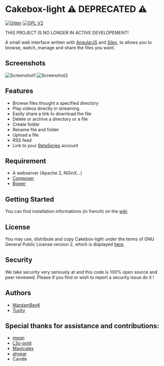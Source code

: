 Cakebox-light ⚠️ DEPRECATED ⚠️
===========

[![Gitter](https://badges.gitter.im/Join%20Chat.svg)](https://gitter.im/Cakebox/cakebox?utm_source=badge&utm_medium=badge&utm_campaign=pr-badge&utm_content=body_badge) [![GPL V2](http://img.shields.io/badge/license-GPL_V2-blue.svg?style=flat)](http://opensource.org/licenses/GPL-2.0)

THIS PROJECT IS NO LONGER IN ACTIVE DEVELOPEMENT!

A small web interface written with [AngularJS](https://angularjs.org/) and [Silex](http://silex.sensiolabs.org/), to allows you to browse, watch, manage and share the files you want.

## Screenshots

![Screenshot1](http://i.imgur.com/wU3gJ46.png "Browse page in Cakebox-light")
![Screenshot2](http://i.imgur.com/IljSDsL.jpg "Play page in Cakebox-light")


## Features

* Browse files thought a specified directory
* Play videos directly in streaming
* Easily share a link to download the file
* Delete or archive a directory or a file
* Create folder
* Rename file and folder
* Upload a file
* RSS feed
* Link to your [BetaSeries](http://www.betaseries.com) account


## Requirement

* A webserver (Apache 2, NGinX...)
* [Composer](https://getcomposer.org/)
* [Bower](http://bower.io/)


## Getting Started

You can find installation informations (in french) on the [wiki](https://github.com/Cakebox/Cakebox-light/wiki)


## License

You may use, distribute and copy Cakebox-light under the terms of GNU General Public License version 2, which is displayed [here](https://github.com/Cakebox/Cakebox-light/blob/master/LICENSE).

## Security

We take security very seriously at and this code is 100% open source and peer reviewed. Please if you find or wish to report a security issue do it !

## Authors

* [MardamBeyK](https://github.com/MardamBeyK)
* [Tuxity](https://github.com/Tuxity)


## Special thanks for assistance and contributions:

* [mpgn](https://github.com/mpgn)
* [L3o-pold](https://github.com/L3o-pold)
* [Magicalex](https://github.com/Magicalex)
* [ahyear](https://github.com/ahyear)
* Candle
